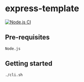 # express-template

[![Node.js CI](https://github.com/vpmedia/express-template/actions/workflows/ci.yml/badge.svg)](https://github.com/vpmedia/express-template/actions/workflows/ci.yml)

## Pre-requisites

    Node.js

## Getting started

    ./cli.sh
